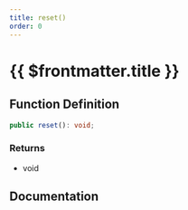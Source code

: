 ```yaml
---
title: reset()
order: 0
---
```


# {{ $frontmatter.title }}

## Function Definition

```ts
public reset(): void;
```

### Returns

* void

## Documentation

<!--@include: ./parts/reset.md-->
